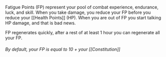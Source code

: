 Fatigue Points (FP) represent your pool of combat experience, endurance, luck, and skill. When you take damage, you reduce your FP before you reduce your [[Health Points]] (HP). When you are out of FP you start talking HP damage, and that is bad news. 

FP regenerates quickly, after a rest of at least 1 hour you can regenerate all your FP.

###### By default, your FP is equal to 10 + your [[Constitution]]